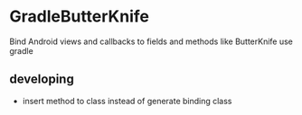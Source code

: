 # GradleButterKnife
Bind Android views and callbacks to fields and methods like ButterKnife use gradle

## developing

+ insert method to class instead of generate binding class